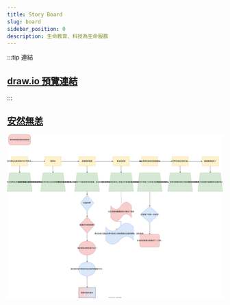 ```yaml
---
title: Story Board
slug: board
sidebar_position: 0
description: 生命教育、科技為生命服務
---
```


:::tip 連結
## [draw.io 預覽連結](https://viewer.diagrams.net/?border=0&tags=%7B%7D&highlight=0000ff&edit=_blank&layers=1&nav=1&title=G1%E6%95%85%E4%BA%8B%E5%A4%A7%E7%B6%B1.drawio&open=Uhttps%3A%2F%2Fdrive.google.com%2Fuc%3Fid%3D1bsZ6O12EygKJY_GN4aFMGvSqc5JmDd7Y%26export%3Ddownload)
:::

## [安然無恙](./Love_story_V1)

![](embed.svg)


